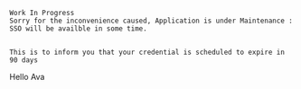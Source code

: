 
    Work In Progress       
    Sorry for the inconvenience caused, Application is under Maintenance : SSO will be availble in some time.       


    This is to inform you that your credential is scheduled to expire in 90 days
    
    
Hello Ava


